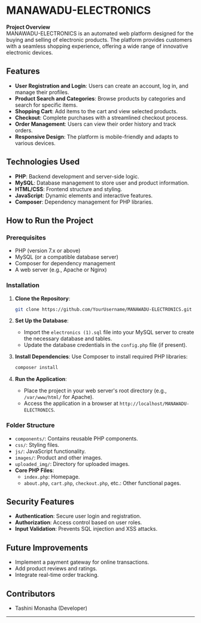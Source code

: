 
# MANAWADU-ELECTRONICS

**Project Overview**  
MANAWADU-ELECTRONICS is an automated web platform designed for the buying and selling of electronic products. The platform provides customers with a seamless shopping experience, offering a wide range of innovative electronic devices.

## Features
- **User Registration and Login**: Users can create an account, log in, and manage their profiles.
- **Product Search and Categories**: Browse products by categories and search for specific items.
- **Shopping Cart**: Add items to the cart and view selected products.
- **Checkout**: Complete purchases with a streamlined checkout process.
- **Order Management**: Users can view their order history and track orders.
- **Responsive Design**: The platform is mobile-friendly and adapts to various devices.

## Technologies Used
- **PHP**: Backend development and server-side logic.
- **MySQL**: Database management to store user and product information.
- **HTML/CSS**: Frontend structure and styling.
- **JavaScript**: Dynamic elements and interactive features.
- **Composer**: Dependency management for PHP libraries.

## How to Run the Project

### Prerequisites
- PHP (version 7.x or above)
- MySQL (or a compatible database server)
- Composer for dependency management
- A web server (e.g., Apache or Nginx)

### Installation
1. **Clone the Repository**:
   ```bash
   git clone https://github.com/YourUsername/MANAWADU-ELECTRONICS.git
   ```

2. **Set Up the Database**:
   - Import the `electronics (1).sql` file into your MySQL server to create the necessary database and tables.
   - Update the database credentials in the `config.php` file (if present).

3. **Install Dependencies**:
   Use Composer to install required PHP libraries:
   ```bash
   composer install
   ```

4. **Run the Application**:
   - Place the project in your web server's root directory (e.g., `/var/www/html/` for Apache).
   - Access the application in a browser at `http://localhost/MANAWADU-ELECTRONICS`.

### Folder Structure
- `components/`: Contains reusable PHP components.
- `css/`: Styling files.
- `js/`: JavaScript functionality.
- `images/`: Product and other images.
- `uploaded_img/`: Directory for uploaded images.
- **Core PHP Files**:
  - `index.php`: Homepage.
  - `about.php`, `cart.php`, `checkout.php`, etc.: Other functional pages.

## Security Features
- **Authentication**: Secure user login and registration.
- **Authorization**: Access control based on user roles.
- **Input Validation**: Prevents SQL injection and XSS attacks.
  
## Future Improvements
- Implement a payment gateway for online transactions.
- Add product reviews and ratings.
- Integrate real-time order tracking.

## Contributors
- Tashini Monasha (Developer)

---

 
